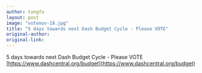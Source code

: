 ```yaml
---
author: tungfa
layout: post
image: "votenov-18.jpg"
title: "5 days towards next Dash Budget Cycle - Please VOTE"
original-author:
original-link:
---
```


5 days towards next Dash Budget Cycle - Please VOTE 
[https://www.dashcentral.org/budget](https://www.dashcentral.org/budget)